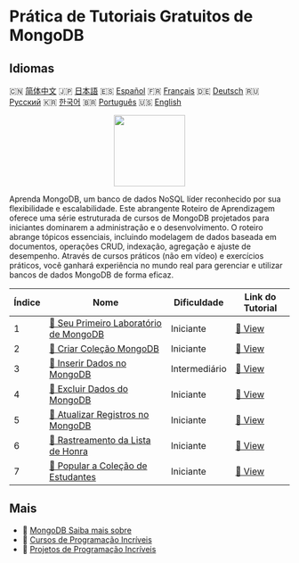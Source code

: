 # Prática de Tutoriais Gratuitos de MongoDB

## Idiomas

🇨🇳 [简体中文](README_zh.md) 🇯🇵 [日本語](README_ja.md) 🇪🇸 [Español](README_es.md) 🇫🇷 [Français](README_fr.md) 🇩🇪 [Deutsch](README_de.md) 🇷🇺 [Русский](README_ru.md) 🇰🇷 [한국어](README_ko.md) 🇧🇷 [Português](README_pt.md) 🇺🇸 [English](README.md) 

<div align="center">
<img width="128px" src="https://file.labex.io/path/iL7seSYd8jLs.png">
</div>

Aprenda MongoDB, um banco de dados NoSQL líder reconhecido por sua flexibilidade e escalabilidade. Este abrangente Roteiro de Aprendizagem oferece uma série estruturada de cursos de MongoDB projetados para iniciantes dominarem a administração e o desenvolvimento. O roteiro abrange tópicos essenciais, incluindo modelagem de dados baseada em documentos, operações CRUD, indexação, agregação e ajuste de desempenho. Através de cursos práticos (não em vídeo) e exercícios práticos, você ganhará experiência no mundo real para gerenciar e utilizar bancos de dados MongoDB de forma eficaz.

|   Índice | Nome                                                                                                                | Dificuldade   | Link do Tutorial                                                                         |
|----------|---------------------------------------------------------------------------------------------------------------------|---------------|------------------------------------------------------------------------------------------|
|        1 | [📖 Seu Primeiro Laboratório de MongoDB](https://labex.io/pt/tutorials/mongodb-your-first-mongodb-lab-420660)       | Iniciante     | [🔗 View](https://labex.io/pt/tutorials/mongodb-your-first-mongodb-lab-420660)           |
|        2 | [📖 Criar Coleção MongoDB](https://labex.io/pt/tutorials/mongodb-create-mongodb-collection-420695)                  | Iniciante     | [🔗 View](https://labex.io/pt/tutorials/mongodb-create-mongodb-collection-420695)        |
|        3 | [📖 Inserir Dados no MongoDB](https://labex.io/pt/tutorials/mongodb-insert-data-in-mongodb-420696)                  | Intermediário | [🔗 View](https://labex.io/pt/tutorials/mongodb-insert-data-in-mongodb-420696)           |
|        4 | [📖 Excluir Dados do MongoDB](https://labex.io/pt/tutorials/mongodb-delete-mongodb-data-420822)                     | Iniciante     | [🔗 View](https://labex.io/pt/tutorials/mongodb-delete-mongodb-data-420822)              |
|        5 | [📖 Atualizar Registros no MongoDB](https://labex.io/pt/tutorials/mongodb-update-mongodb-records-420823)            | Iniciante     | [🔗 View](https://labex.io/pt/tutorials/mongodb-update-mongodb-records-420823)           |
|        6 | [📖 Rastreamento da Lista de Honra](https://labex.io/pt/tutorials/mongodb-honor-roll-tracker-425476)                | Iniciante     | [🔗 View](https://labex.io/pt/tutorials/mongodb-honor-roll-tracker-425476)               |
|        7 | [📖 Popular a Coleção de Estudantes](https://labex.io/pt/tutorials/mongodb-populate-the-students-collection-425481) | Iniciante     | [🔗 View](https://labex.io/pt/tutorials/mongodb-populate-the-students-collection-425481) |

## Mais

- 🔗 [MongoDB Saiba mais sobre](https://labex.io/pt/skilltrees/mongodb)
- 🔗 [Cursos de Programação Incríveis](https://github.com/labex-labs/awesome-programming-courses)
- 🔗 [Projetos de Programação Incríveis](https://github.com/labex-labs/awesome-programming-projects)

